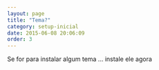 ```yaml
---
layout: page
title: "Tema?"
category: setup-inicial
date: 2015-06-08 20:06:09
order: 3
---
```


Se for para instalar algum tema ... instale ele agora
